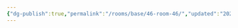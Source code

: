 ```yaml
---
{"dg-publish":true,"permalink":"/rooms/base/46-room-46/","updated":"2025-04-12T16:07:15.095+01:00"}
---
```


